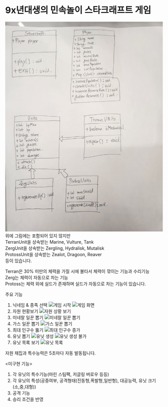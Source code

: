 # <h1> 9x년대생의 민속놀이 스타크래프트 게임 </h1>

![클래스 다이어그램](KakaoTalk_Photo_2025-02-02-22-14-32.jpeg)
위에 그림에는 포함되어 있지 않지만
<br/>
TerranUnit을 상속받는 Marine, Vulture, Tank
<br/>
ZergUnit을 상속받는 Zergling, Hydralisk, Mutalisk
<br/>
ProtossUnit을 상속받는 Zealot, Dragoon, Reaver
<br/>
등이 있습니다.

Terran은 30% 미만의 체력을 가질 시에 불타서 체력이 깎이는 기능과 수리기능
<br/>
Zerg는 체력이 자동으로 차는 기능
<br/>
Protoss는 체력 외에 실드가 존재하며 실드가 자동으로 차는 기능이 있습니다.
<br/>

주요 기능
1. 닉네임 & 종족 선택
![게임 시작]([게임_시작.png](https://github.com/100-hours-a-week/2-leo-kim-cli-program/blob/main/%E1%84%80%E1%85%A1%E1%84%89%E1%85%B3_%E1%84%8E%E1%85%A2%E1%84%8E%E1%85%B1%E1%84%8B%E1%85%B2%E1%86%AF.png))
![게임 화면](게임_화면.png)
2. 자원 현황보기
![자원 상황 보기](자원_상황.png)
3. 미네랄 일꾼 뽑기
![미네랄 일꾼 뽑기](미네랄_채취율.png)
4. 가스 일꾼 뽑기
![가스 일꾼 뽑기](가스_채취율.png)
5. 최대 인구수 뚫기
![최대 인구수 증가](최대_인구수_증가.png)
6. 유닛 뽑기
![유닛 생성](유닛_생성.png)
![유닛 생성 불가](유닛_생성2.png)
7. 유닛 목록 보기
![유닛 목록](유닛_목록_보기.png)

  

자원 채집과 특수능력은 5초마다 자동 발동됩니다.

<미구현 기능>
1. 각 유닛의 특수기능(마린 스팀팩, 저글링 버로우 등등)
2. 각 유닛의 특성(공중여부, 공격형태(진동형,폭발형,일반형), 대공능력, 유닛 크기(소,중,대형))
3. 공격 기능
4. 승리 조건을 반영
